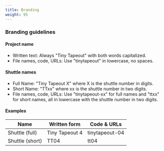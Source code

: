 ```yaml
---
title: Branding
weight: 95
---
```


### Branding guidelines

#### Project name

- Written text: Always "Tiny Tapeout" with both words capitalized.
- File names, code, URLs: Use "tinytapeout" in lowercase, no spaces.

#### Shuttle names

- Full Name: "Tiny Tapeout X" where X is the shuttle number in digits.
- Short Name: "TTxx" where xx is the shuttle number in two digits.
- File names, code, URLs: Use "tinytapeout-xx" for full names and "ttxx" for short names, all in lowercase with the shuttle number in two digits.

#### Examples

| Name            | Written form   | Code & URLs    |
| --------------- | -------------- | -------------- |
| Shuttle (full)  | Tiny Tapeout 4 | tinytapeout-04 |
| Shuttle (short) | TT04           | tt04           |
